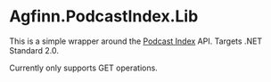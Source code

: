 # Agfinn.PodcastIndex.Lib

This is a simple wrapper around the [Podcast Index](https://api.podcastindex.org/developer_home) API. Targets .NET Standard 2.0.

Currently only supports GET operations.
